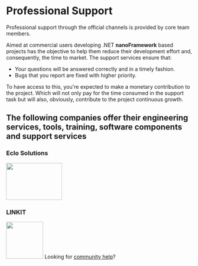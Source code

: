 # Professional Support

Professional support through the official channels is provided by core team members.

Aimed at commercial users developing .NET **nanoFramework** based projects has the objective to help them reduce their development effort and, consequently, the time to market. The support services ensure that:

- Your questions will be answered correctly and in a timely fashion.
- Bugs that you report are fixed with higher priority.

To have access to this, you're expected to make a monetary contribution to the project. Which will not only pay for the time consumed in the support task but will also, obviously, contribute to the project continuous growth.

## The following companies offer their engineering services, tools, training, software components and support services

### Eclo Solutions

<a href="https://www.eclo.solutions"><img src="https://docs.nanoframework.net/images/logos/eclo-solutions-logo-tall.svg" height="100" width="151"/></a>

### LINKIT

<a href="https://hive.linkit.nl/"><img src="https://docs.nanoframework.net/images/logos/LINKIT.png" height="100" /></a>
Looking for [community help](community-help.md)?
